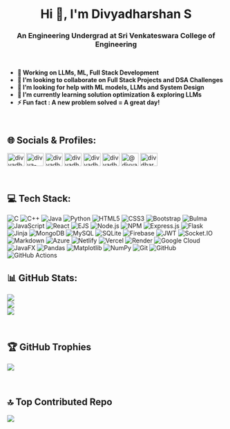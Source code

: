 <h1 align="center"><b>Hi 👋, I'm Divyadharshan S</b></h1>
<h3 align="center">An Engineering Undergrad at Sri Venkateswara College of Engineering</h3>

<br>

- **🔭 Working on LLMs, ML, Full Stack Development**
- **👯 I’m looking to collaborate on Full Stack Projects and DSA Challenges**
- **🤝 I’m looking for help with ML models, LLMs and System Design**
- **🌱 I’m currently learning solution optimization & exploring LLMs**
- **⚡ Fun fact :  A new problem solved = A great day!**

<br>

## 🌐 Socials & Profiles:
<a href="https://linkedin.com/in/divyadharshan-s" target="blank"><img align="center" src="https://raw.githubusercontent.com/rahuldkjain/github-profile-readme-generator/master/src/images/icons/Social/linked-in-alt.svg" alt="divyadharshan-s" height="30" width="40" /></a>
<a href="https://fb.com/divya-dharshan-s-61554909476772" target="blank"><img align="center" src="https://raw.githubusercontent.com/rahuldkjain/github-profile-readme-generator/master/src/images/icons/Social/facebook.svg" alt="divya-dharshan-s-61554909476772" height="30" width="40" /></a>
<a href="https://instagram.com/divyadharshan_s" target="blank"><img align="center" src="https://raw.githubusercontent.com/rahuldkjain/github-profile-readme-generator/master/src/images/icons/Social/instagram.svg" alt="divyadharshan_s" height="30" width="40" /></a>
<a href="https://www.codechef.com/users/divyadharshan1" target="blank"><img align="center" src="https://cdn.jsdelivr.net/npm/simple-icons@3.1.0/icons/codechef.svg" alt="divyadharshan1" height="30" width="40" /></a>
<a href="https://www.hackerrank.com/divyadharshan18" target="blank"><img align="center" src="https://raw.githubusercontent.com/rahuldkjain/github-profile-readme-generator/master/src/images/icons/Social/hackerrank.svg" alt="divyadharshan18" height="30" width="40" /></a>
<a href="https://www.leetcode.com/divyadharshan_s" target="blank"><img align="center" src="https://raw.githubusercontent.com/rahuldkjain/github-profile-readme-generator/master/src/images/icons/Social/leet-code.svg" alt="divyadharshan_s" height="30" width="40" /></a>
<a href="https://www.hackerearth.com/@divyadharshan12" target="blank"><img align="center" src="https://raw.githubusercontent.com/rahuldkjain/github-profile-readme-generator/master/src/images/icons/Social/hackerearth.svg" alt="@divyadharshan12" height="30" width="40" /></a>
<a href="https://auth.geeksforgeeks.org/user/divdharshan18" target="blank"><img align="center" src="https://raw.githubusercontent.com/rahuldkjain/github-profile-readme-generator/master/src/images/icons/Social/geeks-for-geeks.svg" alt="divdharshan18" height="30" width="40" /></a>

<br>

## 💻 Tech Stack:
![C](https://img.shields.io/badge/C-%2300599C.svg?style=flat&logo=c&logoColor=white)
![C++](https://img.shields.io/badge/C++-%2300599C.svg?style=flat&logo=c%2B%2B&logoColor=white)
![Java](https://img.shields.io/badge/Java-%23ED8B00.svg?style=flat&logo=openjdk&logoColor=white)
![Python](https://img.shields.io/badge/Python-3670A0?style=flat&logo=python&logoColor=ffdd54)
![HTML5](https://img.shields.io/badge/HTML5-%23E34F26.svg?style=flat&logo=html5&logoColor=white)
![CSS3](https://img.shields.io/badge/CSS3-%231572B6.svg?style=flat&logo=css3&logoColor=white)
![Bootstrap](https://img.shields.io/badge/Bootstrap-%238511FA.svg?style=flat&logo=bootstrap&logoColor=white)
![Bulma](https://img.shields.io/badge/Bulma-00D0B1?style=flat&logo=bulma&logoColor=white)
![JavaScript](https://img.shields.io/badge/JavaScript-%23323330.svg?style=flat&logo=javascript&logoColor=%23F7DF1E)
![React](https://img.shields.io/badge/React-61DAFB?style=flat&logo=react&logoColor=black)
![EJS](https://img.shields.io/badge/EJS-%23B4CA65.svg?style=flat&logo=ejs&logoColor=black)
![Node.js](https://img.shields.io/badge/Node.js-6DA55F?style=flat&logo=node.js&logoColor=white)
![NPM](https://img.shields.io/badge/NPM-%23CB3837.svg?style=flat&logo=npm&logoColor=white)
![Express.js](https://img.shields.io/badge/Express.js-%23404d59.svg?style=flat&logo=express&logoColor=%2361DAFB)
![Flask](https://img.shields.io/badge/Flask-%23000.svg?style=flat&logo=flask&logoColor=white)
![Jinja](https://img.shields.io/badge/Jinja-white.svg?style=flat&logo=jinja&logoColor=black)
![MongoDB](https://img.shields.io/badge/MongoDB-%234ea94b.svg?style=flat&logo=mongodb&logoColor=white)
![MySQL](https://img.shields.io/badge/MySQL-4479A1.svg?style=flat&logo=mysql&logoColor=white)
![SQLite](https://img.shields.io/badge/SQLite-%2307405e.svg?style=flat&logo=sqlite&logoColor=white)
![Firebase](https://img.shields.io/badge/Firebase-a08021?style=flat&logo=firebase&logoColor=ffcd34)
![JWT](https://img.shields.io/badge/JWT-black?style=flat&logo=JSON%20web%20tokens)
![Socket.IO](https://img.shields.io/badge/Socket.IO-black?style=flat&logo=socket.io&badgeColor=010101)
![Markdown](https://img.shields.io/badge/Markdown-%23000000.svg?style=flat&logo=markdown&logoColor=white)
![Azure](https://img.shields.io/badge/Azure-%230072C6.svg?style=flat&logo=microsoftazure&logoColor=white)
![Netlify](https://img.shields.io/badge/Netlify-%23000000.svg?style=flat&logo=netlify&logoColor=%2300C7B7)
![Vercel](https://img.shields.io/badge/Vercel-%23000000.svg?style=flat&logo=vercel&logoColor=white)
![Render](https://img.shields.io/badge/Render-%2346E3B7.svg?style=flat&logo=render&logoColor=white)
![Google Cloud](https://img.shields.io/badge/Google%20Cloud-%234285F4.svg?style=flat&logo=google-cloud&logoColor=white)
![JavaFX](https://img.shields.io/badge/JavaFX-%23FF0000.svg?style=flat&logo=javafx&logoColor=white)
![Pandas](https://img.shields.io/badge/Pandas-%23150458.svg?style=flat&logo=pandas&logoColor=white)
![Matplotlib](https://img.shields.io/badge/Matplotlib-%23ffffff.svg?style=flat&logo=Matplotlib&logoColor=black)
![NumPy](https://img.shields.io/badge/NumPy-%23013243.svg?style=flat&logo=numpy&logoColor=white)
![Git](https://img.shields.io/badge/Git-%23F05033.svg?style=flat&logo=git&logoColor=white)
![GitHub](https://img.shields.io/badge/GitHub-%23121011.svg?style=flat&logo=github&logoColor=white)
![GitHub Actions](https://img.shields.io/badge/GitHub%20Actions-%232671E5.svg?style=flat&logo=githubactions&logoColor=white)
<br>

## 📊 GitHub Stats:
![](https://github-readme-stats.vercel.app/api?username=Divyadharshan&theme=github_dark&hide_border=false&include_all_commits=true&count_private=true)<br/>
![](https://nirzak-streak-stats.vercel.app/?user=Divyadharshan&theme=github_dark&hide_border=false)<br/>
![](https://github-readme-stats.vercel.app/api/top-langs/?username=Divyadharshan&theme=github_dark&hide_border=false&include_all_commits=true&count_private=true&layout=compact)

<br>

## 🏆 GitHub Trophies
![](https://github-profile-trophy.vercel.app/?username=Divyadharshan&theme=github_dark&no-frame=false&no-bg=false&margin-w=4)

<br>

## 🔝 Top Contributed Repo
![](https://github-contributor-stats.vercel.app/api?username=Divyadharshan&limit=5&theme=dark)
